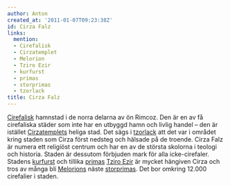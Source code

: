 ```yaml
---
author: Anton
created_at: '2011-01-07T09:23:38Z'
id: Cirza Falz
links:
  mention:
  - Cirefalisk
  - Cirzatemplet
  - Melorion
  - Tziro Ezir
  - kurfurst
  - primas
  - storprimas
  - tzorlack
title: Cirza Falz
---
```


[Cirefalisk] hamnstad i de norra delarna av ön Rimcoz. Den är en av få cirefaliska städer som inte
har en utbyggd hamn och livlig handel – den är istället [Cirzatemplets] heliga stad. Det sägs i
[tzorlack] att det var i området kring staden som Cirza först nedsteg och hälsade på de troende.
Cirza Falz är numera ett religiöst centrum och har en av de största skolorna i teologi och historia.
Staden är dessutom förbjuden mark för alla icke-cirefaler. Stadens [kurfurst] och tillika [primas][]
[Tziro Ezir] är mycket hängiven Cirza och tros av många bli [Melorions] näste [storprimas]. Det bor
omkring 12.000 cirefalier i staden.

  [Cirefalisk]: Cirefalisk
  [Cirzatemplets]: Cirzatemplet
  [tzorlack]: tzorlack
  [kurfurst]: kurfurst
  [primas]: primas
  [Tziro Ezir]: Tziro_Ezir
  [Melorions]: Melorion
  [storprimas]: storprimas
